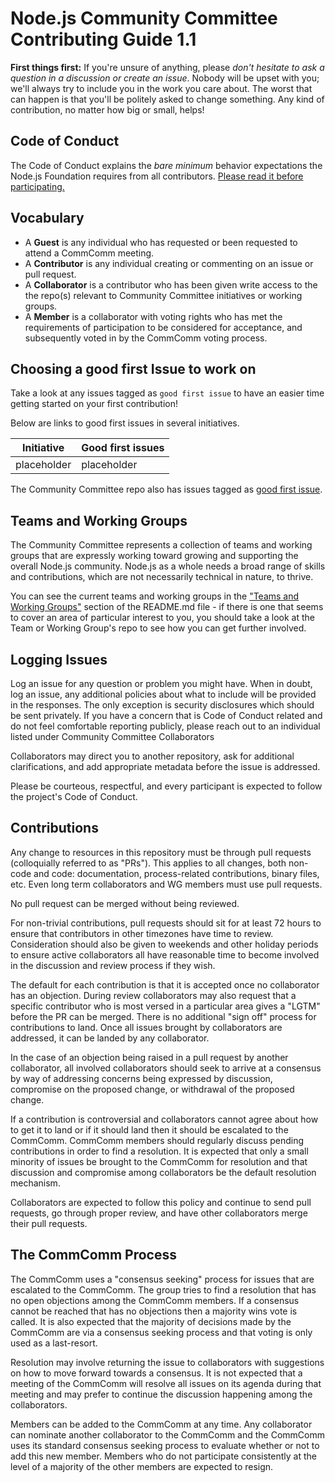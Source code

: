 # Node.js Community Committee Contributing Guide 1.1

**First things first:** If you're unsure of anything, please _don't hesitate to ask a question in a discussion or create an issue_. Nobody will be upset with you; we'll always try to include you in the work you care about. The worst that can happen is that you'll be politely asked to change something. Any kind of contribution, no matter how big or small, helps!

## Code of Conduct

The Code of Conduct explains the *bare minimum* behavior
expectations the Node.js Foundation requires from all contributors.
[Please read it before participating.](https://github.com/Permissionless-Software-Foundation/community-committee/blob/master/code-of-conduct.md)

## Vocabulary

* A **Guest** is any individual who has requested or been requested to attend a CommComm
meeting.
* A **Contributor** is any individual creating or commenting on an issue or pull request.
* A **Collaborator** is a contributor who has been given write access to the the repo(s)
relevant to Community Committee initiatives or working groups.
* A **Member** is a collaborator with voting rights who has met the requirements of
participation to be considered for acceptance, and subsequently voted in by the CommComm
voting process.

## Choosing a good first Issue to work on

Take a look at any issues tagged as `good first issue` to have an easier time getting started on your first contribution!

Below are links to good first issues in several initiatives.

| Initiative         | Good first issues                                                |
|--------------------|------------------------------------------------------------------|
| placeholder               | placeholder  |


The Community Committee repo also has issues tagged as [good first issue](https://github.com/nodejs/community-committee/issues?q=is%3Aopen+is%3Aissue+label%3A%22good+first+issue%22).


## Teams and Working Groups
The Community Committee represents a collection of teams and working groups that are expressly working toward growing and supporting the overall Node.js community. Node.js as a whole needs a broad range of skills and contributions, which are not necessarily technical in nature, to thrive.

You can see the current teams and working groups in the ["Teams and Working Groups"](https://github.com/nodejs/community-committee#current-teams-and-working-groups) section of the README.md file - if there is one that seems to cover an area of particular interest to you, you should take a look at the Team or Working Group's repo to see how you can get further involved.

## Logging Issues

Log an issue for any question or problem you might have. When in doubt, log an issue,
any additional policies about what to include will be provided in the responses. The only
exception is security disclosures which should be sent privately. If you have a concern that is Code
of Conduct related and do not feel comfortable reporting publicly, please reach out to an individual listed under Community Committee Collaborators

Collaborators may direct you to another repository, ask for additional clarifications, and
add appropriate metadata before the issue is addressed.

Please be courteous, respectful, and every participant is expected to follow the
project's Code of Conduct.

## Contributions

Any change to resources in this repository must be through pull requests (colloquially referred to as "PRs"). This applies to all changes, both non-code and code: documentation, process-related contributions, binary files, etc. Even long term collaborators and WG members must use pull requests.

No pull request can be merged without being reviewed.

For non-trivial contributions, pull requests should sit for at least 72 hours to ensure that contributors in other timezones have time to review. Consideration should also be given to weekends and other holiday periods to ensure active collaborators all have reasonable time to become involved in the discussion and review process if they wish.

The default for each contribution is that it is accepted once no collaborator has an objection. During review collaborators may also request that a specific contributor who is most versed in a particular area gives a "LGTM" before the PR can be merged. There is no additional "sign off" process for contributions to land. Once all issues brought by collaborators are addressed, it can be landed by any collaborator.

In the case of an objection being raised in a pull request by another collaborator, all involved collaborators should seek to arrive at a consensus by way of addressing concerns being expressed by discussion, compromise on the proposed change, or withdrawal of the proposed change.

If a contribution is controversial and collaborators cannot agree about how to get it to land or if it should land then it should be escalated to the CommComm. CommComm members should regularly discuss pending contributions in order to find a resolution. It is expected that only a small minority of issues be brought to the CommComm for resolution and that discussion and compromise among collaborators be the default resolution mechanism.

Collaborators are expected to follow this policy and continue to send pull requests, go through proper review, and have other collaborators merge their pull requests.

## The CommComm Process

The CommComm uses a "consensus seeking" process for issues that are escalated to the CommComm.
The group tries to find a resolution that has no open objections among the CommComm members.
If a consensus cannot be reached that has no objections then a majority wins vote
is called. It is also expected that the majority of decisions made by the CommComm are via
a consensus seeking process and that voting is only used as a last-resort.

Resolution may involve returning the issue to collaborators with suggestions on how to
move forward towards a consensus. It is not expected that a meeting of the CommComm
will resolve all issues on its agenda during that meeting and may prefer to continue
the discussion happening among the collaborators.

Members can be added to the CommComm at any time. Any collaborator can nominate another collaborator
to the CommComm and the CommComm uses its standard consensus seeking process to evaluate whether or
not to add this new member. Members who do not participate consistently at the level of
a majority of the other members are expected to resign.
